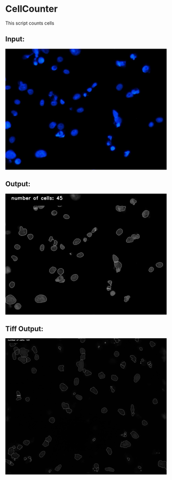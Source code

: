 # CellCounter
This script counts cells

## Input:
![alt text](https://github.com/kathleenisrad/CellCounter/blob/master/input.jpg?raw=true)

## Output:
![alt text](https://github.com/kathleenisrad/CellCounter/blob/master/output.jpg?raw=true)

## Tiff Output:
![alt text](https://github.com/kathleenisrad/CellCounter/blob/master/tifoutput.jpg?raw=true) 
